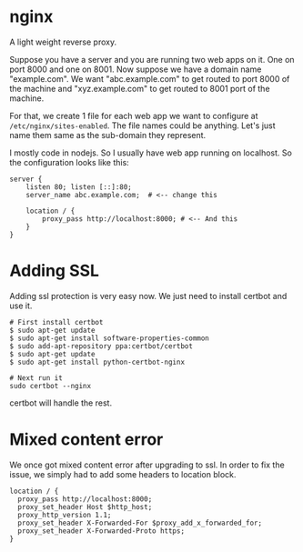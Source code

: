 # nginx

A light weight reverse proxy.

Suppose you have a server and you are running two web apps on it. One on port 8000 and one on 8001. Now suppose we have a domain name "example.com". We want "abc.example.com" to get routed to port 8000 of the machine and "xyz.example.com" to get routed to 8001 port of the machine.

For that, we create 1 file for each web app we want to configure at `/etc/nginx/sites-enabled`. The file names could be anything. Let's just name them same as the sub-domain they represent.

I mostly code in nodejs. So I usually have web app running on localhost. So the configuration looks like this:

```
server {
    listen 80; listen [::]:80;
    server_name abc.example.com;  # <-- change this

    location / {
        proxy_pass http://localhost:8000; # <-- And this
    }
}
```

# Adding SSL

Adding ssl protection is very easy now. We just need to install certbot and use it.

```
# First install certbot
$ sudo apt-get update
$ sudo apt-get install software-properties-common
$ sudo add-apt-repository ppa:certbot/certbot
$ sudo apt-get update
$ sudo apt-get install python-certbot-nginx

# Next run it
sudo certbot --nginx
```

certbot will handle the rest.

# Mixed content error

We once got mixed content error after upgrading to ssl. In order to fix the issue, we simply had to add some headers to location block.

```
location / {
  proxy_pass http://localhost:8000;
  proxy_set_header Host $http_host;
  proxy_http_version 1.1;
  proxy_set_header X-Forwarded-For $proxy_add_x_forwarded_for;
  proxy_set_header X-Forwarded-Proto https;
}
```

